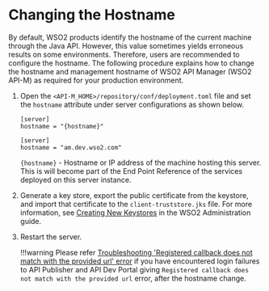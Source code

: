 # Changing the Hostname

By default, WSO2 products identify the hostname of the current machine through the Java API. However, this value sometimes yields erroneous results on some environments. Therefore, users are recommended to configure the hostname. The following procedure explains how to change the hostname and management hostname of WSO2 API Manager (WSO2 API-M) as required for your production environment.

1.  Open the `<API-M_HOME>/repository/conf/deployment.toml` file and set the `hostname` attribute under server configurations as shown below.

    ``` format tab="Format"
    [server]
    hostname = "{hostname}"
    ```
    
    ``` example tab="Example"
    [server]
    hostname = "am.dev.wso2.com"
    ```
    
    `{hostname}` - Hostname or IP address of the machine hosting this server. This is will become part of the End Point Reference of the services deployed on this server instance.

2.  Generate a key store, export the public certificate from the keystore, and import that certificate to the `client­-truststore.jks` file.
    For more information, see [Creating New Keystores](https://docs.wso2.com/display/ADMIN44x/Creating+New+Keystores) in the WSO2 Administration guide.

3.  Restart the server.

    !!!warning
        Please refer [Troubleshooting 'Registered callback does not match with the provided url' error]({{base_path}}/Troubleshooting/troubleshooting-invalid-callback-error) if you have encountered login failures to API Publisher and API Dev Portal giving `Registered callback does not match with the provided url` error, after the hostname change.